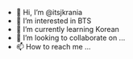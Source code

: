 - 👋 Hi, I’m @itsjkrania
- 👀 I’m interested in BTS
- 🌱 I’m currently learning Korean
- 💞️ I’m looking to collaborate on ...
- 📫 How to reach me ...

<!---
itsjkrania/itsjkrania is a ✨ special ✨ repository because its `README.md` (this file) appears on your GitHub profile.
You can click the Preview link to take a look at your changes.
--->
